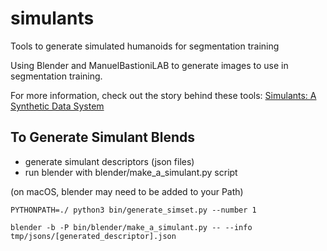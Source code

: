 # simulants
Tools to generate simulated humanoids for segmentation training

Using Blender and ManuelBastioniLAB to generate images to use in segmentation training.

For more information, check out the story behind these tools: [Simulants: A Synthetic Data System](https://medium.com/@atomicguy/simulants-a-synthetic-data-system-aa26a3099770)


## To Generate Simulant Blends

- generate simulant descriptors (json files)
- run blender with blender/make_a_simulant.py script

(on macOS, blender may need to be added to your Path)

``PYTHONPATH=./ python3 bin/generate_simset.py --number 1``

``blender -b -P bin/blender/make_a_simulant.py -- --info tmp/jsons/[generated_descriptor].json``